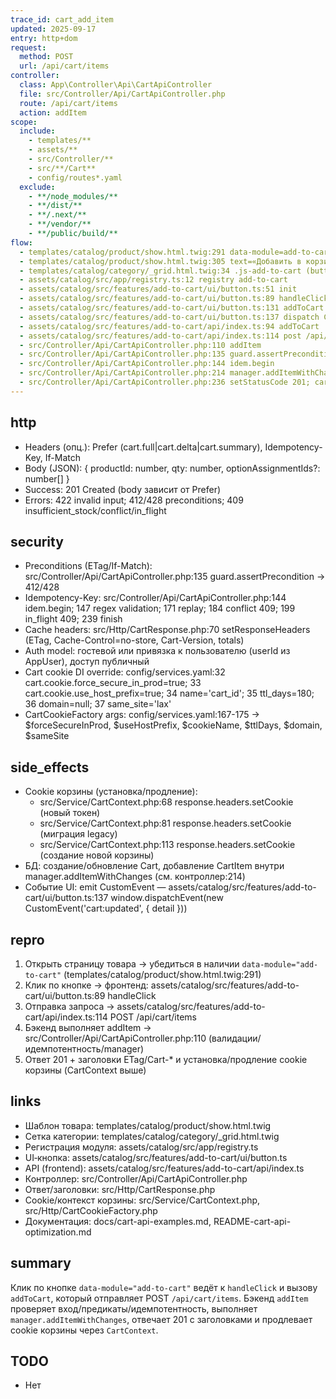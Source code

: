 ```yaml
---
trace_id: cart_add_item
updated: 2025-09-17
entry: http+dom
request:
  method: POST
  url: /api/cart/items
controller:
  class: App\Controller\Api\CartApiController
  file: src/Controller/Api/CartApiController.php
  route: /api/cart/items
  action: addItem
scope:
  include:
    - templates/**
    - assets/**
    - src/Controller/**
    - src/**/Cart**
    - config/routes*.yaml
  exclude:
    - **/node_modules/**
    - **/dist/**
    - **/.next/**
    - **/vendor/**
    - **/public/build/**
flow:
  - templates/catalog/product/show.html.twig:291 data-module=add-to-cart (button)
  - templates/catalog/product/show.html.twig:305 text=«Добавить в корзину»
  - templates/catalog/category/_grid.html.twig:34 .js-add-to-cart (button)
  - assets/catalog/src/app/registry.ts:12 registry add-to-cart
  - assets/catalog/src/features/add-to-cart/ui/button.ts:51 init
  - assets/catalog/src/features/add-to-cart/ui/button.ts:89 handleClick
  - assets/catalog/src/features/add-to-cart/ui/button.ts:131 addToCart call
  - assets/catalog/src/features/add-to-cart/ui/button.ts:137 dispatch CustomEvent cart:updated
  - assets/catalog/src/features/add-to-cart/api/index.ts:94 addToCart
  - assets/catalog/src/features/add-to-cart/api/index.ts:114 post /api/cart/items
  - src/Controller/Api/CartApiController.php:110 addItem
  - src/Controller/Api/CartApiController.php:135 guard.assertPrecondition
  - src/Controller/Api/CartApiController.php:144 idem.begin
  - src/Controller/Api/CartApiController.php:214 manager.addItemWithChanges
  - src/Controller/Api/CartApiController.php:236 setStatusCode 201; cartResponse.withCart
---
```


## http

- Headers (опц.): Prefer (cart.full|cart.delta|cart.summary), Idempotency-Key, If-Match
- Body (JSON): { productId: number, qty: number, optionAssignmentIds?: number[] }
- Success: 201 Created (body зависит от Prefer)
- Errors: 422 invalid input; 412/428 preconditions; 409 insufficient_stock/conflict/in_flight

## security

- Preconditions (ETag/If-Match): src/Controller/Api/CartApiController.php:135 guard.assertPrecondition → 412/428
- Idempotency-Key: src/Controller/Api/CartApiController.php:144 idem.begin; 147 regex validation; 171 replay; 184 conflict 409; 199 in_flight 409; 239 finish
- Cache headers: src/Http/CartResponse.php:70 setResponseHeaders (ETag, Cache-Control=no-store, Cart-Version, totals)
- Auth model: гостевой или привязка к пользователю (userId из AppUser), доступ публичный
- Cart cookie DI override: config/services.yaml:32 cart.cookie.force_secure_in_prod=true; 33 cart.cookie.use_host_prefix=true; 34 name='cart_id'; 35 ttl_days=180; 36 domain=null; 37 same_site='lax'
- CartCookieFactory args: config/services.yaml:167-175 → $forceSecureInProd, $useHostPrefix, $cookieName, $ttlDays, $domain, $sameSite

## side_effects

- Cookie корзины (установка/продление):
  - src/Service/CartContext.php:68 response.headers.setCookie (новый токен)
  - src/Service/CartContext.php:81 response.headers.setCookie (миграция legacy)
  - src/Service/CartContext.php:113 response.headers.setCookie (создание новой корзины)
- БД: создание/обновление Cart, добавление CartItem внутри manager.addItemWithChanges (см. контроллер:214)
- Событие UI: emit CustomEvent — assets/catalog/src/features/add-to-cart/ui/button.ts:137 window.dispatchEvent(new CustomEvent('cart:updated', { detail }))

## repro

1) Открыть страницу товара → убедиться в наличии `data-module="add-to-cart"` (templates/catalog/product/show.html.twig:291)
2) Клик по кнопке → фронтенд: assets/catalog/src/features/add-to-cart/ui/button.ts:89 handleClick
3) Отправка запроса → assets/catalog/src/features/add-to-cart/api/index.ts:114 POST /api/cart/items
4) Бэкенд выполняет addItem → src/Controller/Api/CartApiController.php:110 (валидации/идемпотентность/manager)
5) Ответ 201 + заголовки ETag/Cart-* и установка/продление cookie корзины (CartContext выше)

## links

- Шаблон товара: templates/catalog/product/show.html.twig
- Сетка категории: templates/catalog/category/_grid.html.twig
- Регистрация модуля: assets/catalog/src/app/registry.ts
- UI‑кнопка: assets/catalog/src/features/add-to-cart/ui/button.ts
- API (frontend): assets/catalog/src/features/add-to-cart/api/index.ts
- Контроллер: src/Controller/Api/CartApiController.php
- Ответ/заголовки: src/Http/CartResponse.php
- Cookie/контекст корзины: src/Service/CartContext.php, src/Http/CartCookieFactory.php
- Документация: docs/cart-api-examples.md, README-cart-api-optimization.md

## summary

Клик по кнопке `data-module="add-to-cart"` ведёт к `handleClick` и вызову `addToCart`, который отправляет POST `/api/cart/items`. Бэкенд `addItem` проверяет вход/предикаты/идемпотентность, выполняет `manager.addItemWithChanges`, отвечает 201 с заголовками и продлевает cookie корзины через `CartContext`.

## TODO

- Нет


